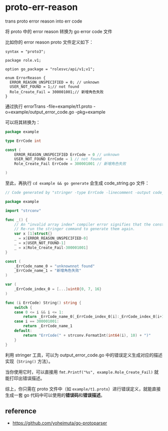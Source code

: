 # proto-err-reason
trans proto error reason into err code 

将 proto 中的 error reason 转换为 go error code 文件

比如你的 error reason proto 文件定义如下：

```
syntax = "proto3";

package role.v1;

option go_package = "rolesvc/api/v1;v1";

enum ErrorReason {
  ERROR_REASON_UNSPECIFIED = 0; // unknown
  USER_NOT_FOUND = 1;// not found
  Role_Create_Fail = 300001001;// 新增角色失败
}
```

通过执行 errorTrans -file=example/t1.proto -o=example/output_error_code.go -pkg=example

可以将其转换为：

```go
package example

type ErrCode int

const (
	ERROR_REASON_UNSPECIFIED ErrCode = 0 // unknown
	USER_NOT_FOUND ErrCode = 1 // not found
	Role_Create_Fail ErrCode = 300001001 // 新增角色失败

)
```

至此，再执行 `cd example && go generate` 会生成 code_string.go 文件：

```go
// Code generated by "stringer -type ErrCode -linecomment -output code_string.go"; DO NOT EDIT.

package example

import "strconv"

func _() {
	// An "invalid array index" compiler error signifies that the constant values have changed.
	// Re-run the stringer command to generate them again.
	var x [1]struct{}
	_ = x[ERROR_REASON_UNSPECIFIED-0]
	_ = x[USER_NOT_FOUND-1]
	_ = x[Role_Create_Fail-300001001]
}

const (
	_ErrCode_name_0 = "unknownnot found"
	_ErrCode_name_1 = "新增角色失败"
)

var (
	_ErrCode_index_0 = [...]uint8{0, 7, 16}
)

func (i ErrCode) String() string {
	switch {
	case 0 <= i && i <= 1:
		return _ErrCode_name_0[_ErrCode_index_0[i]:_ErrCode_index_0[i+1]]
	case i == 300001001:
		return _ErrCode_name_1
	default:
		return "ErrCode(" + strconv.FormatInt(int64(i), 10) + ")"
	}
}
```

利用 stringer 工具，可以为 output_error_code.go 中的错误定义生成对应的描述实现（`String()` 方法）。

当你使用它时，可以直接用 `fmt.Printf("%s", example.Role_Create_Fail)` 就能打印出错误描述。

综上，你只需在 proto 文件中（如 `example/t1.proto`）进行错误定义，就能直接生成一套 go 代码中可以使用的**错误码**和**错误描述**。

## reference
* https://github.com/yoheimuta/go-protoparser
